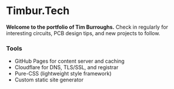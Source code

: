 # Timbur.Tech

**Welcome to the portfolio of Tim Burroughs.**
Check in regularly for interesting circuits, PCB design tips, and new projects to follow.

### Tools
- GitHub Pages for content server and caching
- Cloudflare for DNS, TLS/SSL, and registrar
- Pure-CSS (lightweight style framework)
- Custom static site generator
